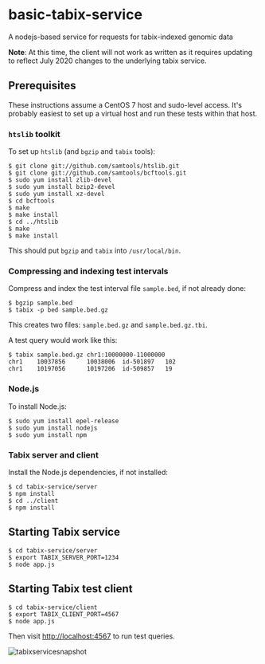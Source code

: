 # basic-tabix-service
A nodejs-based service for requests for tabix-indexed genomic data

**Note**: At this time, the client will not work as written as it requires updating to reflect July 2020 changes to the underlying tabix service. 

## Prerequisites

These instructions assume a CentOS 7 host and sudo-level access. It's probably easiest to set up a virtual host and run these tests within that host.

### `htslib` toolkit

To set up `htslib` (and `bgzip` and `tabix` tools):

```
$ git clone git://github.com/samtools/htslib.git
$ git clone git://github.com/samtools/bcftools.git
$ sudo yum install zlib-devel
$ sudo yum install bzip2-devel
$ sudo yum install xz-devel
$ cd bcftools
$ make
$ make install
$ cd ../htslib
$ make
$ make install
```

This should put `bgzip` and `tabix` into `/usr/local/bin`.

### Compressing and indexing test intervals

Compress and index the test interval file `sample.bed`, if not already done:

```
$ bgzip sample.bed
$ tabix -p bed sample.bed.gz
```

This creates two files: `sample.bed.gz` and `sample.bed.gz.tbi`.

A test query would work like this:

```
$ tabix sample.bed.gz chr1:10000000-11000000
chr1	10037856      10038006	id-501897	102
chr1	10197056      10197206	id-509857	19 
```

### Node.js

To install Node.js:

```
$ sudo yum install epel-release
$ sudo yum install nodejs
$ sudo yum install npm
```

### Tabix server and client

Install the Node.js dependencies, if not installed:

```
$ cd tabix-service/server
$ npm install
$ cd ../client
$ npm install
```

## Starting Tabix service

```
$ cd tabix-service/server
$ export TABIX_SERVER_PORT=1234
$ node app.js
```

## Starting Tabix test client

```
$ cd tabix-service/client
$ export TABIX_CLIENT_PORT=4567
$ node app.js
```

Then visit <a href="http://localhost:4567">http://localhost:4567</a> to run test queries.

![tabixservicesnapshot](https://cloud.githubusercontent.com/assets/33584/26523456/ca63436e-42cc-11e7-92ba-c2bedcc89812.png)
